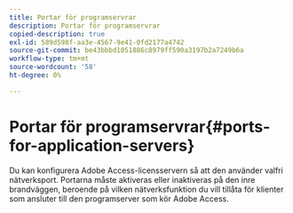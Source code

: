 ```yaml
---
title: Portar för programservrar
description: Portar för programservrar
copied-description: true
exl-id: 589d598f-aa3e-4567-9e41-0fd2177a4742
source-git-commit: be43bbbd1051886c8979ff590a3197b2a7249b6a
workflow-type: tm+mt
source-wordcount: '58'
ht-degree: 0%

---
```


# Portar för programservrar{#ports-for-application-servers}

Du kan konfigurera Adobe Access-licensservern så att den använder valfri nätverksport. Portarna måste aktiveras eller inaktiveras på den inre brandväggen, beroende på vilken nätverksfunktion du vill tillåta för klienter som ansluter till den programserver som kör Adobe Access.

